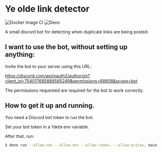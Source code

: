 # Ye olde link detector

![Docker Image CI](https://github.com/dhedegaard/ye-olde-link-detector/workflows/Docker%20Image%20CI/badge.svg)
![Deno](https://github.com/dhedegaard/ye-olde-link-detector/workflows/Deno/badge.svg)

A small discord bot for detecting when duplicate links are being posted.

## I want to use the bot, without setting up anything:

Invite the bot to your server using this URL:

<https://discord.com/api/oauth2/authorize?client_id=754017685888565249&permissions=68608&scope=bot>

The permissions requested are required for the bot to work correctly.

## How to get it up and running.

You need a Discord bot token to run the bot.

Set your bot token in a `TOKEN` env variable.

After that, run:

```sh
$ deno run --allow-net --allow-env --allow-read=. --allow-write=. main.ts
```
